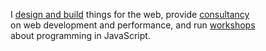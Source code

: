 I [design and build](/work/) things for&nbsp;the&nbsp;web, provide [consultancy](/) on&nbsp;web&nbsp;development and&nbsp;performance, and&nbsp;run [workshops](/workshops/) about&nbsp;programming in&nbsp;JavaScript.
